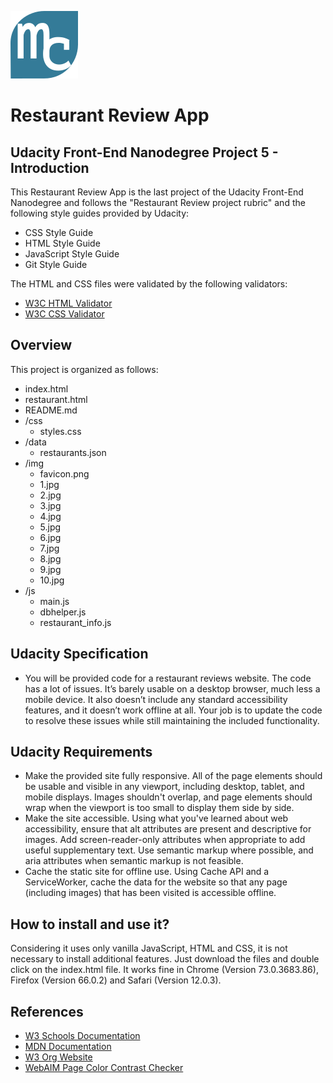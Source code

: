 
![Favicon](/img/favicon.png) 
# Restaurant Review App  
## Udacity Front-End Nanodegree Project 5 - Introduction

This Restaurant Review App is the last project of the Udacity Front-End Nanodegree and follows the "Restaurant Review project rubric" and the following style guides provided by Udacity:
- CSS Style Guide
- HTML Style Guide
- JavaScript Style Guide
- Git Style Guide

The HTML and CSS files were validated by the following validators:
- [W3C HTML Validator](https://jigsaw.w3.org/css-validator/)
- [W3C CSS Validator](https://validator.w3.org/)

## Overview

This project is organized as follows:
 - index.html 
 - restaurant.html
 - README.md 
 - /css
   - styles.css
 - /data
   - restaurants.json
 - /img
   - favicon.png
   - 1.jpg
   - 2.jpg
   - 3.jpg
   - 4.jpg
   - 5.jpg
   - 6.jpg
   - 7.jpg
   - 8.jpg
   - 9.jpg
   - 10.jpg
 - /js
   - main.js  
   - dbhelper.js
   - restaurant_info.js

## Udacity Specification

- You will be provided code for a restaurant reviews website. The code has a lot of issues. It’s barely usable on a desktop browser, much less a mobile device. It also doesn’t include any standard accessibility features, and it doesn’t work offline at all. Your job is to update the code to resolve these issues while still maintaining the included functionality.
 
## Udacity Requirements

- Make the provided site fully responsive. All of the page elements should be usable and visible in any viewport, including desktop, tablet, and mobile displays. Images shouldn't overlap, and page elements should wrap when the viewport is too small to display them side by side.
- Make the site accessible. Using what you've learned about web accessibility, ensure that alt attributes are present and descriptive for images. Add screen-reader-only attributes when appropriate to add useful supplementary text. Use semantic markup where possible, and aria attributes when semantic markup is not feasible.
- Cache the static site for offline use. Using Cache API and a ServiceWorker, cache the data for the website so that any page (including images) that has been visited is accessible offline.

## How to install and use it?

Considering it uses only vanilla JavaScript, HTML and CSS, it is not necessary to install additional features. 
Just download the files and double click on the index.html file.
It works fine in Chrome (Version 73.0.3683.86), Firefox (Version 66.0.2) and Safari (Version 12.0.3).

## References

- [W3 Schools Documentation](https://www.w3schools.com/)
- [MDN Documentation](https://developer.mozilla.org)
- [W3 Org Website](https://www.w3.org/TR/html-aria/#web-developer-requirements-for-use-of-aria-in-html)
- [WebAIM Page Color Contrast Checker](https://webaim.org/resources/contrastchecker/)
